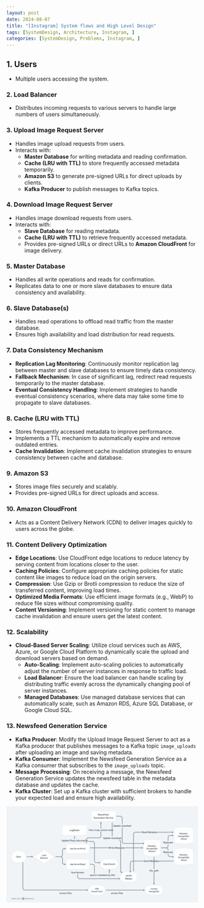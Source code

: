 ```yaml
---
layout: post
date: 2024-08-07
title: "[Instagram] System flows and High Level Design"
tags: [SystemDesign, Architecture, Instagram, ]
categories: [SystemDesign, Problems, Instagram, ]
---
```



## 1. Users

- Multiple users accessing the system.

### 2. Load Balancer

- Distributes incoming requests to various servers to handle large numbers of users simultaneously.

### 3. Upload Image Request Server

- Handles image upload requests from users.
- Interacts with:
	- **Master Database** for writing metadata and reading confirmation.
	- **Cache (LRU with TTL)** to store frequently accessed metadata temporarily.
	- **Amazon S3** to generate pre-signed URLs for direct uploads by clients.
	- **Kafka Producer** to publish messages to Kafka topics.

### 4. Download Image Request Server

- Handles image download requests from users.
- Interacts with:
	- **Slave Database** for reading metadata.
	- **Cache (LRU with TTL)** to retrieve frequently accessed metadata.
	- Provides pre-signed URLs or direct URLs to **Amazon CloudFront** for image delivery.

### 5. Master Database

- Handles all write operations and reads for confirmation.
- Replicates data to one or more slave databases to ensure data consistency and availability.

### 6. Slave Database(s)

- Handles read operations to offload read traffic from the master database.
- Ensures high availability and load distribution for read requests.

### 7. Data Consistency Mechanism

- **Replication Lag Monitoring**: Continuously monitor replication lag between master and slave databases to ensure timely data consistency.
- **Fallback Mechanism**: In case of significant lag, redirect read requests temporarily to the master database.
- **Eventual Consistency Handling**: Implement strategies to handle eventual consistency scenarios, where data may take some time to propagate to slave databases.

### 8. Cache (LRU with TTL)

- Stores frequently accessed metadata to improve performance.
- Implements a TTL mechanism to automatically expire and remove outdated entries.
- **Cache Invalidation**: Implement cache invalidation strategies to ensure consistency between cache and database.

### 9. Amazon S3

- Stores image files securely and scalably.
- Provides pre-signed URLs for direct uploads and access.

### 10. Amazon CloudFront

- Acts as a Content Delivery Network (CDN) to deliver images quickly to users across the globe.

### 11. Content Delivery Optimization

- **Edge Locations**: Use CloudFront edge locations to reduce latency by serving content from locations closer to the user.
- **Caching Policies**: Configure appropriate caching policies for static content like images to reduce load on the origin servers.
- **Compression**: Use Gzip or Brotli compression to reduce the size of transferred content, improving load times.
- **Optimized Media Formats**: Use efficient image formats (e.g., WebP) to reduce file sizes without compromising quality.
- **Content Versioning**: Implement versioning for static content to manage cache invalidation and ensure users get the latest content.

### 12. Scalability

- **Cloud-Based Server Scaling**: Utilize cloud services such as AWS, Azure, or Google Cloud Platform to dynamically scale the upload and download servers based on demand.
	- **Auto-Scaling**: Implement auto-scaling policies to automatically adjust the number of server instances in response to traffic load.
	- **Load Balancer**: Ensure the load balancer can handle scaling by distributing traffic evenly across the dynamically changing pool of server instances.
	- **Managed Databases**: Use managed database services that can automatically scale, such as Amazon RDS, Azure SQL Database, or Google Cloud SQL.

### 13. Newsfeed Generation Service

- **Kafka Producer**: Modify the Upload Image Request Server to act as a Kafka producer that publishes messages to a Kafka topic `image_uploads` after uploading an image and saving metadata.
- **Kafka Consumer**: Implement the Newsfeed Generation Service as a Kafka consumer that subscribes to the `image_uploads` topic.
- **Message Processing**: On receiving a message, the Newsfeed Generation Service updates the newsfeed table in the metadata database and updates the cache.
- **Kafka Cluster**: Set up a Kafka cluster with sufficient brokers to handle your expected load and ensure high availability.

![0](/assets/img/2024-08-07-[Instagram]-System-flows-and-High-Level-Design.md/0.png)

